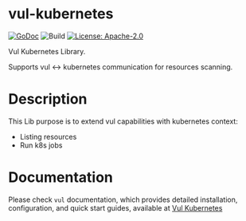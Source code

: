 # vul-kubernetes

[![GoDoc](https://godoc.org/github.com/khulnasoft-labs/vul-kubernetes?status.svg)](https://godoc.org/github.com/khulnasoft-labs/vul-kubernetes)
![Build](https://github.com/khulnasoft-labs/vul-kubernetes/workflows/Build/badge.svg)
[![License: Apache-2.0](https://img.shields.io/badge/License-Apache%202.0-blue.svg)](https://github.com/khulnasoft-labs/vul-kubernetes/blob/main/LICENSE)

Vul Kubernetes Library.

Supports vul <-> kubernetes communication for resources scanning.

# Description

This Lib purpose is to extend vul capabilities with kubernetes context:

- Listing resources
- Run k8s jobs

# Documentation

Please check `vul` documentation, which provides detailed installation, configuration, and quick start guides, available at [Vul Kubernetes](https://khulnasoft-labs.github.io/vul/latest/docs/kubernetes/cli/scanning/)
